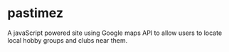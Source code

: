 # pastimez
A javaScript powered site using Google maps API to allow users to locate local hobby groups and clubs near them.
